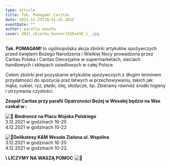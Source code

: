 ```yaml
---
type: article
title: Tak. Pomagam! Caritas
date: 2021-11-25T20:51:25.283Z
eventDate: ""
author: parafia wesoła
cover: 2021_zbiorka_banner1920x430_1_.jpg
---
```

<!--StartFragment-->

**Tak. POMAGAM!** to ogólnopolska akcja zbiórki artykułów spożywczych przed świętami Bożego Narodzenia i Wielkiej Nocy prowadzona przez Caritas Polska i Caritas Diecezjalne w supermarketach, sieciach handlowych i sklepach osiedlowych w całej Polsce.

Celem zbiórki jest pozyskanie artykułów spożywczych z długim terminem przydatności do spożycia oraz łatwych w przechowywaniu, takich jak: mąka, cukier, ryż, płatki, olej, słodycze, itp. Zbieramy również środki higieny i utrzymania czystości.

**Zespół Caritas przy parafii Opatrzności Bożej w Wesołej będzie na Was czekał w :**

![🔸](https://static.xx.fbcdn.net/images/emoji.php/v9/t72/1/16/1f538.png) **Biedronce na Placu Wojska Polskiego**\
     3.12.2021 w godzinach 16-20\
     4.12.2021 w godzinach 10-22

![🔸](https://static.xx.fbcdn.net/images/emoji.php/v9/t72/1/16/1f538.png)**Delikatesy K&M Wesoła Zielona ul. Wspólna**\
     3.12.2021 w godzinach 16-20\
     4.12.2021 w godzinach 10-22.

 **\    LICZYMY NA WASZĄ POMOC** ![🙂](https://static.xx.fbcdn.net/images/emoji.php/v9/t4c/1/16/1f642.png)

<!--EndFragment-->